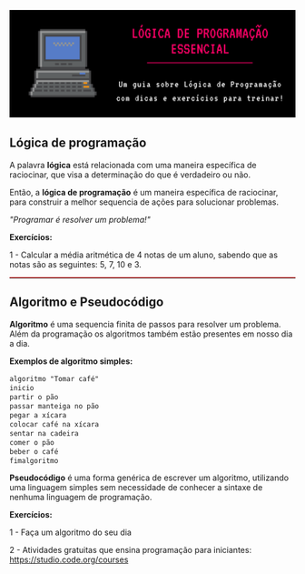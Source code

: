 ![Lógica de Programação Essencial.](img/banner.png)



## Lógica de programação

A palavra **lógica** está relacionada com uma maneira específica de raciocinar, que visa a determinação do que é verdadeiro ou não.

Então, a **lógica de programação** é um maneira específica de raciocinar, para construir a melhor sequencia de ações para solucionar problemas.

*"Programar é resolver um problema!"*

**Exercícios:**

1 - Calcular a média aritmética de 4 notas de um aluno, sabendo que as notas são as seguintes: 5, 7, 10 e 3.

<hr style="border-top: 1px solid red;">

## Algoritmo e Pseudocódigo

**Algoritmo** é uma sequencia finita de passos para resolver um problema. Além da programação os algoritmos também estão presentes em nosso dia a dia.

**Exemplos de algoritmo simples:**
```
algoritmo "Tomar café"
inicio 
partir o pão 
passar manteiga no pão 
pegar a xícara 
colocar café na xícara 
sentar na cadeira 
comer o pão 
beber o café 
fimalgoritmo
```

**Pseudocódigo** é uma forma genérica de escrever um algoritmo, utilizando uma linguagem simples sem necessidade de conhecer a sintaxe de nenhuma linguagem de programação. 

**Exercícios:**

1 - Faça um algoritmo do seu dia

2 - Atividades gratuitas que ensina programação para iniciantes:<br>
https://studio.code.org/courses
